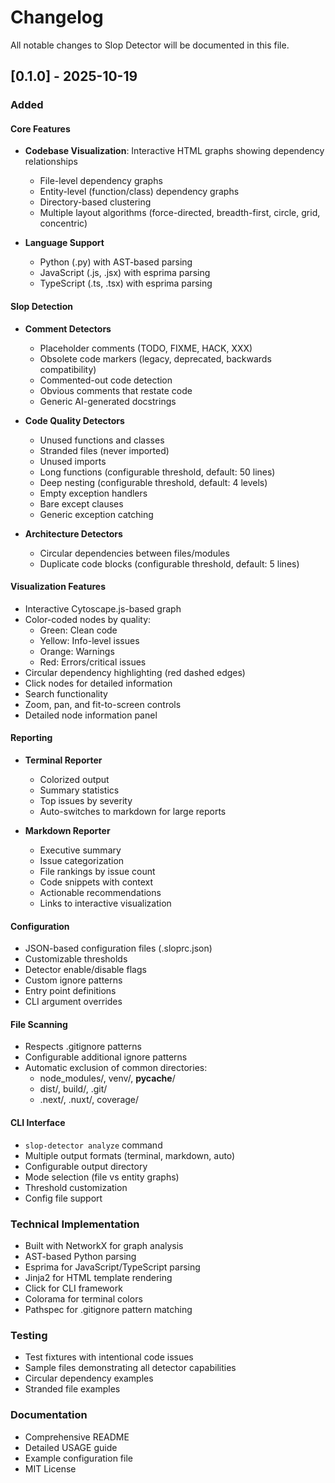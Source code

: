 # Changelog

All notable changes to Slop Detector will be documented in this file.

## [0.1.0] - 2025-10-19

### Added

#### Core Features
- **Codebase Visualization**: Interactive HTML graphs showing dependency relationships
  - File-level dependency graphs
  - Entity-level (function/class) dependency graphs
  - Directory-based clustering
  - Multiple layout algorithms (force-directed, breadth-first, circle, grid, concentric)
  
- **Language Support**
  - Python (.py) with AST-based parsing
  - JavaScript (.js, .jsx) with esprima parsing
  - TypeScript (.ts, .tsx) with esprima parsing

#### Slop Detection

- **Comment Detectors**
  - Placeholder comments (TODO, FIXME, HACK, XXX)
  - Obsolete code markers (legacy, deprecated, backwards compatibility)
  - Commented-out code detection
  - Obvious comments that restate code
  - Generic AI-generated docstrings

- **Code Quality Detectors**
  - Unused functions and classes
  - Stranded files (never imported)
  - Unused imports
  - Long functions (configurable threshold, default: 50 lines)
  - Deep nesting (configurable threshold, default: 4 levels)
  - Empty exception handlers
  - Bare except clauses
  - Generic exception catching

- **Architecture Detectors**
  - Circular dependencies between files/modules
  - Duplicate code blocks (configurable threshold, default: 5 lines)

#### Visualization Features
- Interactive Cytoscape.js-based graph
- Color-coded nodes by quality:
  - Green: Clean code
  - Yellow: Info-level issues
  - Orange: Warnings
  - Red: Errors/critical issues
- Circular dependency highlighting (red dashed edges)
- Click nodes for detailed information
- Search functionality
- Zoom, pan, and fit-to-screen controls
- Detailed node information panel

#### Reporting
- **Terminal Reporter**
  - Colorized output
  - Summary statistics
  - Top issues by severity
  - Auto-switches to markdown for large reports
  
- **Markdown Reporter**
  - Executive summary
  - Issue categorization
  - File rankings by issue count
  - Code snippets with context
  - Actionable recommendations
  - Links to interactive visualization

#### Configuration
- JSON-based configuration files (.sloprc.json)
- Customizable thresholds
- Detector enable/disable flags
- Custom ignore patterns
- Entry point definitions
- CLI argument overrides

#### File Scanning
- Respects .gitignore patterns
- Configurable additional ignore patterns
- Automatic exclusion of common directories:
  - node_modules/, venv/, __pycache__/
  - dist/, build/, .git/
  - .next/, .nuxt/, coverage/

#### CLI Interface
- `slop-detector analyze` command
- Multiple output formats (terminal, markdown, auto)
- Configurable output directory
- Mode selection (file vs entity graphs)
- Threshold customization
- Config file support

### Technical Implementation
- Built with NetworkX for graph analysis
- AST-based Python parsing
- Esprima for JavaScript/TypeScript parsing
- Jinja2 for HTML template rendering
- Click for CLI framework
- Colorama for terminal colors
- Pathspec for .gitignore pattern matching

### Testing
- Test fixtures with intentional code issues
- Sample files demonstrating all detector capabilities
- Circular dependency examples
- Stranded file examples

### Documentation
- Comprehensive README
- Detailed USAGE guide
- Example configuration file
- MIT License

